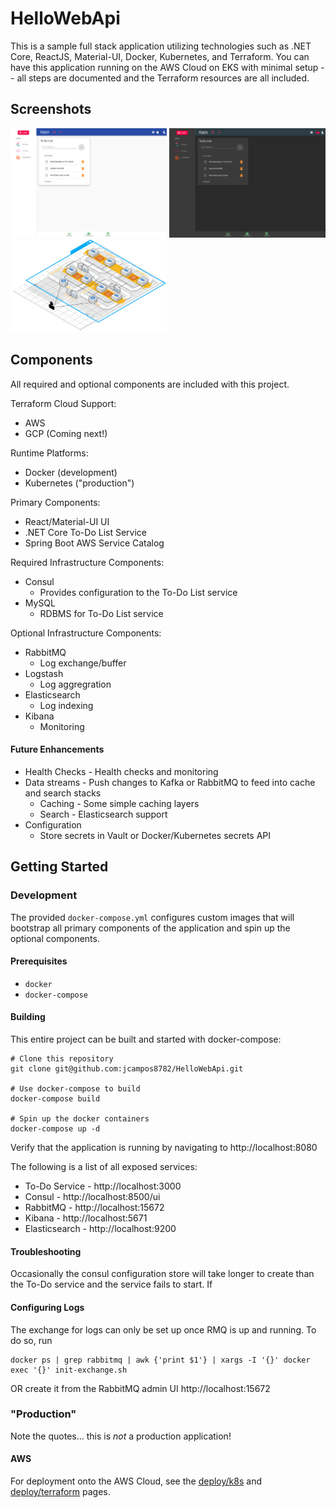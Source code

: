# HelloWebApi

This is a sample full stack application utilizing technologies such as .NET Core, ReactJS, Material-UI, Docker, Kubernetes, and Terraform. You can have this application running on the AWS Cloud on EKS with minimal setup -- all steps are documented and the Terraform resources are all included.

## Screenshots
<img src='https://raw.githubusercontent.com/jcampos8782/HelloWebApi/master/img/light.png' width=250 />
<img src='https://raw.githubusercontent.com/jcampos8782/HelloWebApi/master/img/dark.png' width=250 />
<img src='https://raw.githubusercontent.com/jcampos8782/HelloWebApi/master/img/aws_architecture.png' width=250 />

## Components
All required and optional components are included with this project.

Terraform Cloud Support:
 * AWS
 * GCP (Coming next!)

Runtime Platforms:
* Docker (development)
* Kubernetes ("production")

Primary Components:
* React/Material-UI UI
* .NET Core To-Do List Service
* Spring Boot AWS Service Catalog

Required Infrastructure Components:
* Consul
  * Provides configuration to the To-Do List service
* MySQL
  * RDBMS for To-Do List service

Optional Infrastructure Components:
* RabbitMQ
  * Log exchange/buffer
* Logstash
  * Log aggregration
* Elasticsearch
  * Log indexing
* Kibana
  * Monitoring

#### Future Enhancements

* Health Checks - Health checks and monitoring
* Data streams - Push changes to Kafka or RabbitMQ to feed into cache and search stacks
  * Caching - Some simple caching layers
  * Search - Elasticsearch support
* Configuration
  * Store secrets in Vault or Docker/Kubernetes secrets API

## Getting Started

### Development
The provided `docker-compose.yml` configures custom images that will bootstrap all primary components of the application and
spin up the optional components.

#### Prerequisites

* `docker`
* `docker-compose`

#### Building

This entire project can be built and started with docker-compose:

```
# Clone this repository
git clone git@github.com:jcampos8782/HelloWebApi.git

# Use docker-compose to build
docker-compose build

# Spin up the docker containers
docker-compose up -d
```

Verify that the application is running by navigating to http://localhost:8080

The following is a list of all exposed services:
* To-Do Service - http://localhost:3000
* Consul - http://localhost:8500/ui
* RabbitMQ - http://localhost:15672
* Kibana - http://localhost:5671
* Elasticsearch - http://localhost:9200

#### Troubleshooting
Occasionally the consul configuration store will take longer to create than the
To-Do service and the service fails to start. If

#### Configuring Logs
The exchange for logs can only be set up once RMQ is up and running. To do so, run
```
docker ps | grep rabbitmq | awk {'print $1'} | xargs -I '{}' docker exec '{}' init-exchange.sh
```
OR create it from the RabbitMQ admin UI http://localhost:15672

### "Production"
Note the quotes... this is *not* a production application!

#### AWS
For deployment onto the AWS Cloud, see the [deploy/k8s](./deploy/k8s) and [deploy/terraform](./deploy/terraform/aws) pages.
